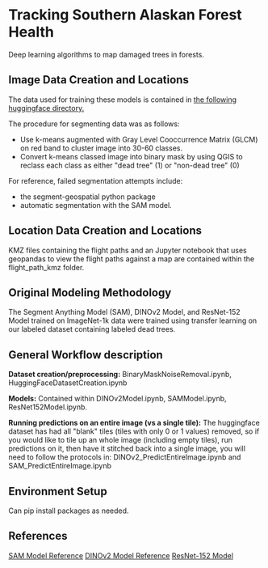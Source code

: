 # Tracking Southern Alaskan Forest Health 

Deep learning algorithms to map damaged trees in forests.

## Image Data Creation and Locations

The data used for training these models is contained in [the following huggingface directory.](https://huggingface.co/datasets/saking3/alaska_dead_trees) 

The procedure for segmenting data was as follows: 
- Use k-means augmented with Gray Level Cooccurrence Matrix (GLCM) on red band to cluster image into 30-60 classes.
- Convert k-means classed image into binary mask by using QGIS to reclass each class as either "dead tree" (1) or "non-dead tree" (0)

For reference, failed segmentation attempts include: 
- the segment-geospatial python package
- automatic segmentation with the SAM model.  

## Location Data Creation and Locations

KMZ files containing the flight paths and an Jupyter notebook that uses geopandas to view the flight paths against a map are contained within the flight_path_kmz folder. 

## Original Modeling Methodology

The Segment Anything Model (SAM), DINOv2 Model, and ResNet-152 Model trained on ImageNet-1k data were trained using transfer learning on our labeled dataset containing labeled dead trees.

## General Workflow description
**Dataset creation/preprocessing:** BinaryMaskNoiseRemoval.ipynb, HuggingFaceDatasetCreation.ipynb

**Models:** Contained within DINOv2Model.ipynb, SAMModel.ipynb, ResNet152Model.ipynb.

**Running predictions on an entire image (vs a single tile):** The huggingface dataset has had all "blank" tiles (tiles with only 0 or 1 values) removed, so if you would like to tile up an whole image (including empty tiles), run predictions on it, then have it stitched back into a single image, you will need to follow the protocols in: DINOv2_PredictEntireImage.ipynb and SAM_PredictEntireImage.ipynb  

## Environment Setup
Can pip install packages as needed. 

## References
[SAM Model Reference](https://github.com/bnsreenu/python_for_microscopists/blob/master/331_fine_tune_SAM_mito.ipynb)
[DINOv2 Model Reference](https://github.com/NielsRogge/Transformers-Tutorials/blob/master/DINOv2/Train_a_linear_classifier_on_top_of_DINOv2_for_semantic_segmentation.ipynb)
[ResNet-152 Model](https://huggingface.co/microsoft/resnet-152)
